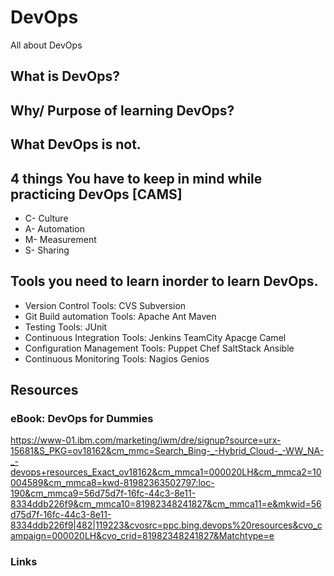 # DevOps
All about DevOps

## What is DevOps?
## Why/ Purpose of learning DevOps?
## What DevOps is not.
## 4 things You have to keep in mind while practicing DevOps [CAMS]
* C- Culture
* A- Automation
* M- Measurement
* S- Sharing

## Tools you need to learn inorder to learn DevOps.
- Version Control Tools:  CVS  Subversion 
- Git Build automation Tools:  Apache Ant  Maven 
- Testing Tools:  JUnit 
- Continuous Integration Tools:  Jenkins  TeamCity  Apacge Camel 
- Configuration Management Tools:  Puppet  Chef  SaltStack  Ansible
- Continuous Monitoring Tools:  Nagios  Genios

## Resources

### eBook: DevOps for Dummies

https://www-01.ibm.com/marketing/iwm/dre/signup?source=urx-15681&S_PKG=ov18162&cm_mmc=Search_Bing-_-Hybrid_Cloud-_-WW_NA-_-devops+resources_Exact_ov18162&cm_mmca1=000020LH&cm_mmca2=10004589&cm_mmca8=kwd-81982363502797:loc-190&cm_mmca9=56d75d7f-16fc-44c3-8e11-8334ddb226f9&cm_mmca10=81982348241827&cm_mmca11=e&mkwid=56d75d7f-16fc-44c3-8e11-8334ddb226f9|482|119223&cvosrc=ppc.bing.devops%20resources&cvo_campaign=000020LH&cvo_crid=81982348241827&Matchtype=e

### Links 



